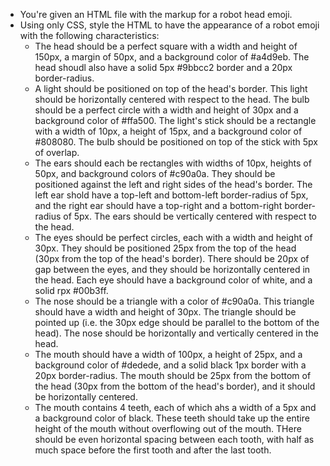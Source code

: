 * You're given an HTML file with the markup for a robot head emoji.
* Using only CSS, style the HTML to have the appearance of a robot emoji with the following characteristics:
  * The head should be a perfect square with a width and height of 150px, a margin of 50px, and a background color of #a4d9eb. The head shoudl also have a solid 5px #9bbcc2 border and a 20px border-radius.
  * A light should be positioned on top of the head's border. This light should be horizontally centered with respect to the head. The bulb should be a perfect circle with a width and height of 30px and a background color of #ffa500. The light's stick should be a rectangle with a width of 10px, a height of 15px, and a background color of #808080. The bulb should be positioned on top of the stick with 5px of overlap.
  * The ears should each be rectangles with widths of 10px, heights of 50px, and background colors of #c90a0a. They should be positioned against the left and right sides of the head's border. The left ear shold have a top-left and bottom-left border-radius of 5px, and the right ear should have a top-right and a bottom-right border-radius of 5px. The ears should be vertically centered with respect to the head.
  * The eyes should be perfect circles, each with a width and height of 30px. They should be positioned 25px from the top of the head (30px from the top of the head's border). There should be 20px of gap between the eyes, and they should be horizontally centered in the head. Each eye should have a background color of white, and a solid rpx #00b3ff.
  * The nose should be a triangle with a color of #c90a0a. This triangle should have a width and height of 30px. The triangle should be pointed up (i.e. the 30px edge should be parallel to the bottom of the head). The nose should be horizontally and vertically centered in the head.
  * The mouth should have a width of 100px, a height of 25px, and a background color of #dedede, and a solid black 1px border with a 20px border-radius. The mouth should be 25px from the bottom of the head (30px from the bottom of the head's border), and it should be horizontally centered.
  * The mouth contains 4 teeth, each of which ahs a width of a 5px and a background color of black. These teeth should take up the entire height of the mouth without overflowing out of the mouth. THere should be even horizontal spacing between each tooth, with half as much space before the first tooth and after the last tooth.
